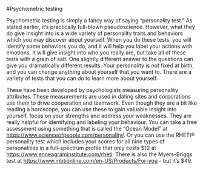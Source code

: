 #Psychometric testing

Psychometric testing is simply a fancy way of saying “personality test.” As stated earlier, 
it’s practically full-blown pseudoscience. However, what they do give insight into is a wide variety of personality 
traits and behaviors which you may discover about yourself. When you do these tests, you will identify some behaviors 
you do, and it will help you label your actions with emotions. It will give insight into who you really are, but take 
all of these tests with a grain of salt. One slightly different answer to the questions can give you dramatically 
different results. Your personality is not fixed at birth, and you can change anything about yourself that you want to.
There are a variety of tests that you can do to learn more about yourself.

These have been developed by psychologists measuring personality attributes. These measurements are used in dating sites 
and corporations use them to drive cooperation and teamwork. Even though they are a bit like reading a horoscope, you 
can use these to gain valuable insight into yourself, focus on your strengths and address your weaknesses. They are
really helpful for identifying and labeling your behaviour.
You can take a free assessment using something that is called the “Ocean Model” at https://www.scienceofpeople.com/personality/. Or you can use the RHETI® personality test which includes your scores for all nine types of personalities in a full-spectrum profile that only costs $12 at https://www.enneagraminstitute.com/rheti.
There is also the Myers-Briggs test at https://www.mbtionline.com/en-US/Products/For-you - but it’s $49.  




